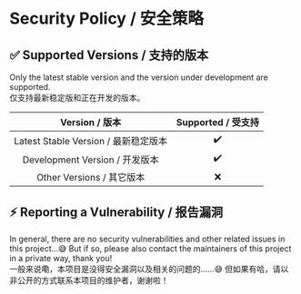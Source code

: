 Security Policy / 安全策略
=========================

✅ Supported Versions / 支持的版本
----------------------------------

Only the latest stable version and the version under development are supported.  
仅支持最新稳定版和正在开发的版本。

|            Version / 版本            | Supported / 受支持 |
| :----------------------------------: | :----------------: |
| Latest Stable Version / 最新稳定版本 |         ✔️          |
|    Development Version / 开发版本    |         ✔️          |
|      Other Versions / 其它版本       |         ❌          |

⚡ Reporting a Vulnerability / 报告漏洞
---------------------------------------

In general, there are no security vulnerabilities and other related issues in this project...😅 But if so, please also contact the maintainers of this project in a private way, thank you!  
一般来说嘞，本项目是没得安全漏洞以及相关的问题的……😅 但如果有哈，请以非公开的方式联系本项目的维护者，谢谢啦！